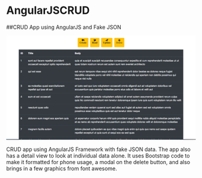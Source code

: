 # AngularJSCRUD

##CRUD App using AngularJS and Fake JSON

![screenshot](image/AngularJS.png)

<p>CRUD app using AngularJS Framework with fake JSON data.  The app also has a detail view to look at individual data alone.  It uses Bootstrap code to make it formatted for phone usage, a modal on the delete button, and also brings in a few graphics from font awesome.</p>